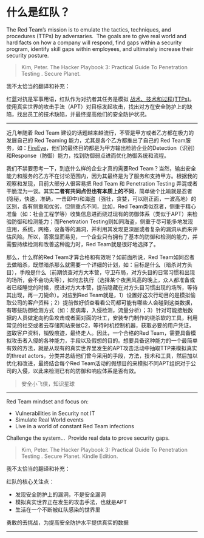 # 什么是红队？


The Red Team’s mission is to emulate the tactics, techniques, and procedures (TTPs) by adversaries.  The goals are to give real world and hard facts on how a company will respond, find gaps within a security program, identify skill gaps within employees, and ultimately increase their security posture.
> Kim, Peter. The Hacker Playbook 3: Practical Guide To Penetration Testing . Secure Planet.

我不太恰当的翻译和补充：

红蓝对抗是军事用语，红队作为对抗者其任务是模拟 [战术、技术和过程(TTPs)](https://blog.csdn.net/chenyulancn/article/details/79065169)。 使用真实世界的攻击手法（APT）对目标发起攻击，找出对方在安全防护上的缺陷，找出员工的技术缺陷，并最终提高他们的安全防护状况。

------

近几年随着 Red Team 建设的话题越来越流行，不管是甲方或者乙方都在极力的发展自己的 Red Teaming 能力，尤其是各个乙方都推出了自己的 Red Team服务，如：[FireEye](https://www.fireeye.com/content/dam/fireeye-www/services/pdfs/pf/ms/ds-red-team-for-security-operations.pdf)，他们的最终目的都是为甲方输出检验企业的Detection（识别）和Response（防御）能力，找到防御弱点进而优化防御系统和流程。

我们不禁要思考一下，到底什么样的企业才真的需要Red Team？当然，输出安全能力和服务的乙方不在讨论范围内，因为其最终是为了服务和支持甲方。根据我的观察和发现，目前大部分人很容易把 Red Team 和 Penetration Testing 弄混或者干脆混为一谈。其实**二者有共同点但也有本质上的不同**，简单做个比喻就是忍者(隐秘，快速，准确，一击即中)和海盗（强壮，贪婪，可以刚正面，一波高地）的区别，各有侧重和优劣，但侧重点不同，比如，Red Team类似忍者，侧重于精心准备（如：社会工程学等）收集信息进而绕过现有的防御体系（类似于APT）来检验防御和检测能力；而Penetration Testing则如同海盗，侧重于尽可能多地发现应用，系统，网络，设备等的漏洞，并利用其发现更深层或者复杂的漏洞从而来评估风险。所以，答案显而易见，一个企业只有拥有了基本的防御和检测的能力，并需要持续检测和改善这种能力时，Red Team就是很好地选择了。

那么，什么样的Red Team才算合格和有效呢？如前面所说，Red Team如同忍者去做暗杀，既然暗杀那么就需要一个详细的计划，如：目标是什么（暗杀对方头目），手段是什么（前期侦查对方大本营，守卫布局，对方头目的日常习惯和出现的场所，会不会功夫等），如何去执行（选择某个夜黑风高的晚上，众人都准备或者已经睡觉的时候，摸进对方大本营，提前隐藏在对方头目习惯出现的场所，等待其出现，再一刀毙命）。对应到Red Team就是，1）设置好这次行动目的是模拟偷取公司的客户资料；2）提前做好侦查看看公司都可能有哪些人会碰到这类数据，有哪些防御检测方式（如：反病毒，入侵检测，流量分析）；3）针对可能接触数据的人员做定向钓鱼攻击或者面对面的社工，安装专门制作的绕杀软的工具，利用常见的社交或者云存储网站来做C2，等待时机控制机器，获取必要的用户凭证，盗取客户资料，销毁痕迹，最终走人。因此，一个合格的Red Team，需要具备模拟攻击者入侵的各种能力，手段以及假想的目的。想要具备这种能力的一个最简单有效的方法，就是从现有的真实世界里发生的APT攻击活动中抽取TTP来模拟真实的threat actors，分类并总结他们曾今采用的手段，方法，技术和工具，然后加以优化和改进，最终结合每个Red Team活动的假想目的来模拟不同APT组织对于公司的入侵，以此来检测已有的防御和响应体系是否有效。

> 安全小飞侠，知识星球

------

Red Team mindset and focus on: 
* Vulnerabilities in Security not IT  
* Simulate Real World events  
* Live in a world of constant Red Team infections

Challenge the system…  Provide real data to prove security gaps.

> Kim, Peter. The Hacker Playbook 3: Practical Guide To Penetration Testing . Secure Planet. Kindle Edition. 

我不太恰当的翻译和补充：

红队的核心关注点：

* 发现安全防护上的漏洞，不是安全漏洞
* 模拟真实世界正在发生的攻击手法，也就是APT
* 生活在一个不断被红队感染的世界里

勇敢的去挑战，为提高安全防护水平提供真实的数据

------


